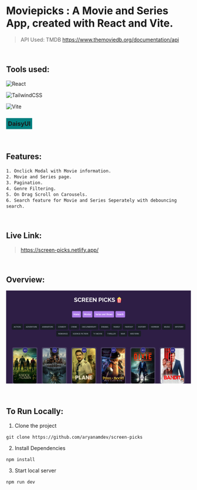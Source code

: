 # Moviepicks : A Movie and Series App, created with React and Vite.

>API Used: TMDB https://www.themoviedb.org/documentation/api

<br>

## Tools used:

![React](https://img.shields.io/badge/react-%2320232a.svg?style=for-the-badge&logo=react&logoColor=%2361DAFB)

![TailwindCSS](https://img.shields.io/badge/tailwindcss-%2338B2AC.svg?style=for-the-badge&logo=tailwind-css&logoColor=white)

![Vite](https://img.shields.io/badge/vite-%23646CFF.svg?style=for-the-badge&logo=vite&logoColor=white) 
<h3 style="background-color: teal; width: fit-content; padding: 5px; font-weight: bold;">DaisyUI</h3>
<br>



## Features: 
    1. Onclick Modal with Movie information.
    2. Movie and Series page.
    3. Pagination.
    4. Genre Filtering.
    5. On Drag Scroll on Carousels.
    6. Search feature for Movie and Series Seperately with debouncing search.

<br>

## Live Link: 
>https://screen-picks.netlify.app/

<br>

## Overview:
![img](assets/screenPicks.png)

<br>

## To Run Locally:

1. Clone the project 
````
git clone https://github.com/aryanamdev/screen-picks
````
2. Install Dependencies
````
npm install
````
3. Start local server
````
npm run dev
````
